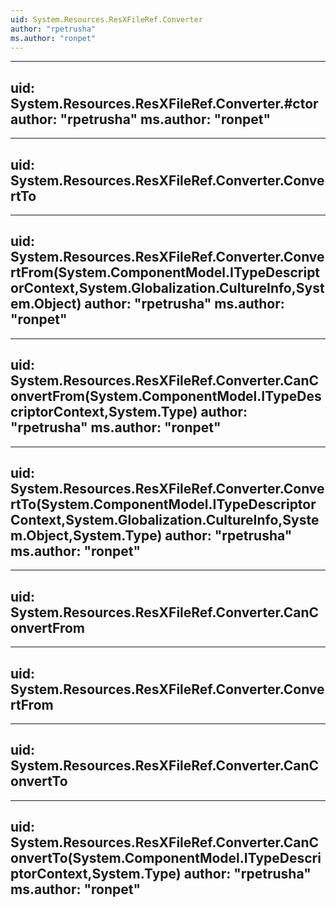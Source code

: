 ```yaml
---
uid: System.Resources.ResXFileRef.Converter
author: "rpetrusha"
ms.author: "ronpet"
---
```


---
uid: System.Resources.ResXFileRef.Converter.#ctor
author: "rpetrusha"
ms.author: "ronpet"
---

---
uid: System.Resources.ResXFileRef.Converter.ConvertTo
---

---
uid: System.Resources.ResXFileRef.Converter.ConvertFrom(System.ComponentModel.ITypeDescriptorContext,System.Globalization.CultureInfo,System.Object)
author: "rpetrusha"
ms.author: "ronpet"
---

---
uid: System.Resources.ResXFileRef.Converter.CanConvertFrom(System.ComponentModel.ITypeDescriptorContext,System.Type)
author: "rpetrusha"
ms.author: "ronpet"
---

---
uid: System.Resources.ResXFileRef.Converter.ConvertTo(System.ComponentModel.ITypeDescriptorContext,System.Globalization.CultureInfo,System.Object,System.Type)
author: "rpetrusha"
ms.author: "ronpet"
---

---
uid: System.Resources.ResXFileRef.Converter.CanConvertFrom
---

---
uid: System.Resources.ResXFileRef.Converter.ConvertFrom
---

---
uid: System.Resources.ResXFileRef.Converter.CanConvertTo
---

---
uid: System.Resources.ResXFileRef.Converter.CanConvertTo(System.ComponentModel.ITypeDescriptorContext,System.Type)
author: "rpetrusha"
ms.author: "ronpet"
---
